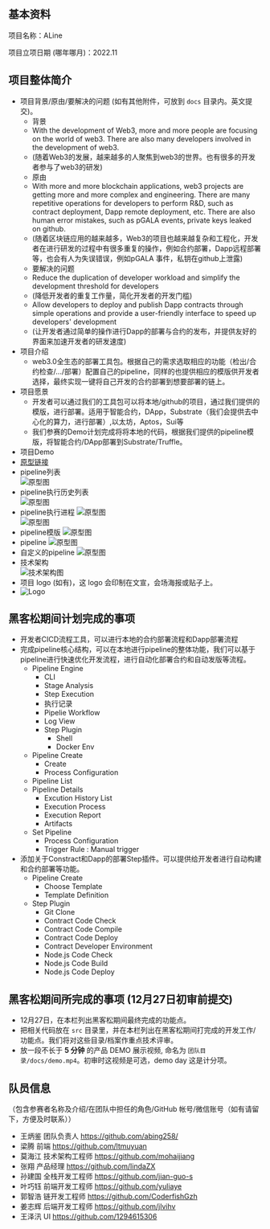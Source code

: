 ## 基本资料

项目名称：ALine

项目立项日期 (哪年哪月)：2022.11

## 项目整体简介
- 项目背景/原由/要解决的问题 (如有其他附件，可放到 `docs` 目录内。英文提交)。
  - 背景
  - With the development of Web3, more and more people are focusing on the world of web3. There are also many developers involved in the development of web3.
  - (随着Web3的发展，越来越多的人聚焦到web3的世界。也有很多的开发者参与了web3的研发)
  - 原由
  - With more and more blockchain applications, web3 projects are getting more and more complex and engineering. There are many repetitive operations for developers to perform R&D, such as contract deployment, Dapp remote deployment, etc. There are also human error mistakes, such as pGALA events, private keys leaked on github.
  - (随着区块链应用的越来越多，Web3的项目也越来越复杂和工程化，开发者在进行研发的过程中有很多重复的操作，例如合约部署，Dapp远程部署等，也会有人为失误错误，例如pGALA 事件，私钥在github上泄露)
  - 要解决的问题
  - Reduce the duplication of developer workload and simplify the development threshold for developers
  - (降低开发者的重复工作量，简化开发者的开发门槛)
  - Allow developers to deploy and publish Dapp contracts through simple operations and provide a user-friendly interface to speed up developers' development
  - (让开发者通过简单的操作进行Dapp的部署与合约的发布，并提供友好的界面来加速开发者的研发速度)
- 项目介绍
  - web3.0全生态的部署工具包。根据自己的需求选取相应的功能（检出/合约检查/.../部署）配置自己的pipeline，同样的也提供相应的模版供开发者选择，最终实现一键将自己开发的合约部署到想要部署的链上。
- 项目愿景 
  - 开发者可以通过我们的工具包可以将本地/github的项目，通过我们提供的模版，进行部署。适用于智能合约，DApp，Substrate（我们会提供去中心化的算力，进行部署）,以太坊，Aptos，Sui等
  - 我们参赛的Demo计划完成将将本地的代码，根据我们提供的pipeline模版，将智能合约/DApp部署到Substrate/Truffle。
- 项目Demo
- [原型链接](https://www.figma.com/file/0y9eFYgoGPhlSbR0U2U5LR/DevOps-SaaS?node-id=0%3A1&t=DnJ9uwJfpSa1PH8V-0)
- pipeline列表  
  ![原型图](./docs/demo/pipeline_list.png)  
- pipeline执行历史列表  
  ![原型图](./docs/demo/exec_list.png)  
- pipeline执行进程
  ![原型图](./docs/demo/exec_process.png)  
  ![原型图](./docs/demo/exec_process_1.png)  
- pipeline模版
  ![原型图](./docs/demo/tmp.png)  
- pipeline
  ![原型图](./docs/demo/pipeline.png)  
- 自定义的pipeline
  ![原型图](./docs/demo/pipeline_custom.png)
- 技术架构  
![技术架构图](./docs/TechnicalArchitectureDiagram.png)  
- 项目 logo (如有)，这 logo 会印制在文宣，会场海报或贴子上。
- ![Logo](./docs/Logo.png)

## 黑客松期间计划完成的事项
- 开发者CICD流程工具，可以进行本地的合约部署流程和Dapp部署流程
- 完成pipeline核心结构，可以在本地进行pipeline的整体功能，我们可以基于pipeline进行快速优化开发流程，进行自动化部署合约和自动发版等流程。
    - Pipeline Engine
      - CLI
      - Stage Analysis
      - Step Execution
      - 执行记录
      - Pipelie Workflow
      - Log View
      - Step Plugin
          - Shell
          - Docker Env
    - Pipeline Create
        - Create
        - Process Configuration
    - Pipeline List
    - Pipeline Details
        - Excution History List
        - Execution Process
        - Execution Report
        - Artifacts
    - Set Pipeline
        - Process Configuration
        - Trigger Rule : Manual trigger
- 添加关于Constract和Dapp的部署Step插件。可以提供给开发者进行自动构建和合约部署等功能。
    - Pipeline Create
        - Choose Template
        - Template Definition
    - Step Plugin
        - Git Clone
        - Contract Code Check
        - Contract Code Compile
        - Contract Code Deploy
        - Contract Developer Environment
        - Node.js Code Check
        - Node.js Code Build
        - Node.js Code Deploy

## 黑客松期间所完成的事项 (12月27日初审前提交)

- 12月27日，在本栏列出黑客松期间最终完成的功能点。
- 把相关代码放在 `src` 目录里，并在本栏列出在黑客松期间打完成的开发工作/功能点。我们将对这些目录/档案作重点技术评审。
- 放一段不长于 **5 分钟** 的产品 DEMO 展示视频, 命名为 `团队目录/docs/demo.mp4`。初审时这视频是可选，demo day 这是计分项。

## 队员信息
（包含参赛者名称及介绍/在团队中担任的角色/GitHub 帐号/微信账号（如有请留下，方便及时联系））
- 王炳鉴 团队负责人 https://github.com/abing258/
- 梁腾 前端 https://github.com/ltmuyuan
- 莫海江 技术架构工程师 https://github.com/mohaijiang
- 张翔 产品经理 https://github.com/lindaZX
- 孙建国 全栈开发工程师 https://github.com/jian-guo-s
- 叶巧钰 前端开发工程师 https://github.com/yuliaye
- 郭智浩 链开发工程师 https://github.com/CoderfishGzh
- 姜志辉 后端开发工程师 https://github.com/jlvihv
- 王泽汛 UI https://github.com/1294615306
